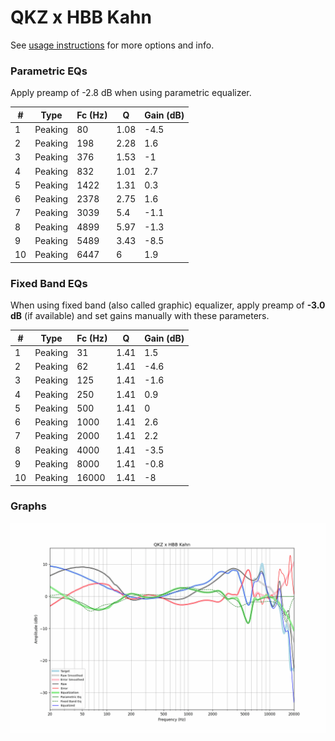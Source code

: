 # QKZ x HBB Kahn
See [usage instructions](https://github.com/jaakkopasanen/AutoEq#usage) for more options and info.

### Parametric EQs
Apply preamp of -2.8 dB when using parametric equalizer.

|   # | Type    |   Fc (Hz) |    Q |   Gain (dB) |
|-----|---------|-----------|------|-------------|
|   1 | Peaking |        80 | 1.08 |        -4.5 |
|   2 | Peaking |       198 | 2.28 |         1.6 |
|   3 | Peaking |       376 | 1.53 |        -1   |
|   4 | Peaking |       832 | 1.01 |         2.7 |
|   5 | Peaking |      1422 | 1.31 |         0.3 |
|   6 | Peaking |      2378 | 2.75 |         1.6 |
|   7 | Peaking |      3039 | 5.4  |        -1.1 |
|   8 | Peaking |      4899 | 5.97 |        -1.3 |
|   9 | Peaking |      5489 | 3.43 |        -8.5 |
|  10 | Peaking |      6447 | 6    |         1.9 |

### Fixed Band EQs
When using fixed band (also called graphic) equalizer, apply preamp of **-3.0 dB** (if available) and set gains manually with these parameters.

|   # | Type    |   Fc (Hz) |    Q |   Gain (dB) |
|-----|---------|-----------|------|-------------|
|   1 | Peaking |        31 | 1.41 |         1.5 |
|   2 | Peaking |        62 | 1.41 |        -4.6 |
|   3 | Peaking |       125 | 1.41 |        -1.6 |
|   4 | Peaking |       250 | 1.41 |         0.9 |
|   5 | Peaking |       500 | 1.41 |         0   |
|   6 | Peaking |      1000 | 1.41 |         2.6 |
|   7 | Peaking |      2000 | 1.41 |         2.2 |
|   8 | Peaking |      4000 | 1.41 |        -3.5 |
|   9 | Peaking |      8000 | 1.41 |        -0.8 |
|  10 | Peaking |     16000 | 1.41 |        -8   |

### Graphs
![](./QKZ%20x%20HBB%20Kahn.png)
